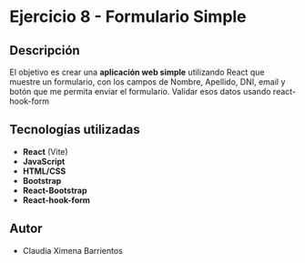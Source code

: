 # Ejercicio 8 - Formulario Simple
## Descripción

El objetivo es crear una **aplicación web simple** utilizando React que muestre un formulario, con los campos de Nombre, Apellido, DNI, email y botón que me permita enviar el formulario. Validar esos datos usando react-hook-form



## Tecnologías utilizadas

- **React** (Vite)
- **JavaScript**
- **HTML/CSS**
- **Bootstrap**
- **React-Bootstrap**
- **React-hook-form**


## Autor
- Claudia Ximena Barrientos
